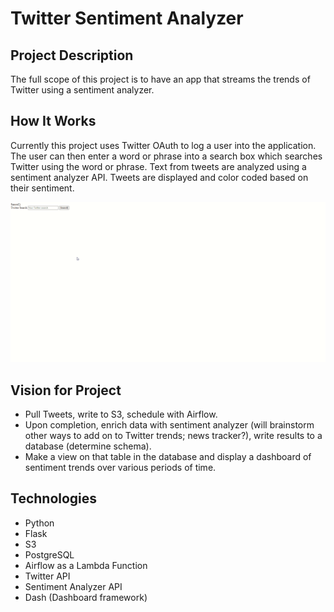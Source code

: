 # Twitter Sentiment Analyzer

## Project Description
The full scope of this project is to have an app that streams the trends of Twitter using a sentiment analyzer. 



## How It Works
Currently this project uses Twitter OAuth to log a user into the application. The user can then enter a word or phrase into a search box which searches Twitter using the word or phrase. Text from tweets are analyzed using a sentiment analyzer API. Tweets are displayed and color coded based on their sentiment.

![](twitter_sentiment_analyzer_app.gif)




## Vision for Project
- Pull Tweets, write to S3, schedule with Airflow.
- Upon completion, enrich data with sentiment analyzer (will brainstorm other ways to add on to Twitter trends; news tracker?), write results to a database (determine schema).
- Make a view on that table in the database and display a dashboard of sentiment trends over various periods of time.

## Technologies
- Python
- Flask
- S3
- PostgreSQL
- Airflow as a Lambda Function
- Twitter API
- Sentiment Analyzer API
- Dash (Dashboard framework)

